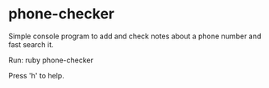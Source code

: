 # phone-checker
Simple console program to add and check notes about a phone number and fast search it.

Run: ruby phone-checker

Press 'h' to help.
